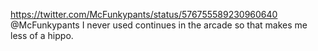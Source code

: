 https://twitter.com/McFunkypants/status/576755589230960640 @McFunkypants I never used continues in the arcade so that makes me less of a hippo.